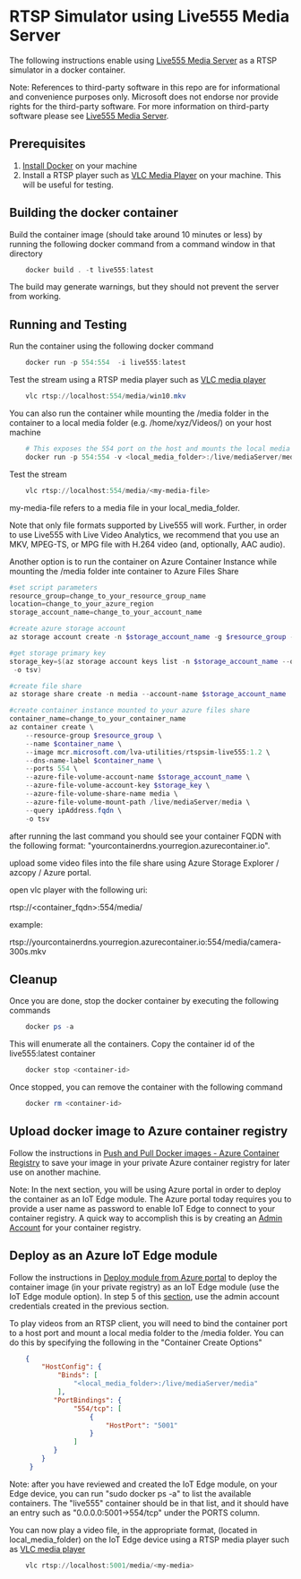 # RTSP Simulator using Live555 Media Server

The following instructions enable using [Live555 Media Server](http://www.live555.com/mediaServer/) as a RTSP simulator in a docker container.

Note: References to third-party software in this repo are for informational and convenience purposes only. Microsoft does not endorse nor provide rights for the third-party software. For more information on third-party software please see [Live555 Media Server](http://www.live555.com/mediaServer/).

## Prerequisites

1. [Install Docker](http://docs.docker.com/docker-for-windows/install/) on your machine
2. Install a RTSP player such as [VLC Media Player](http://www.videolan.org/vlc/) on your machine. This will be useful for testing.

## Building the docker container

Build the container image (should take around 10 minutes or less) by running the following docker command from a command window in that directory

```powershell
    docker build . -t live555:latest
```

The build may generate warnings, but they should not prevent the server from working.

## Running and Testing

Run the container using the following docker command

```powershell
    docker run -p 554:554  -i live555:latest
```

Test the stream using a RTSP media player such as [VLC media player](https://www.videolan.org/vlc/)

```powershell
    vlc rtsp://localhost:554/media/win10.mkv
```

You can also run the container while mounting the /media folder in the container to a local media folder (e.g. /home/xyz/Videos/) on your host machine

```powershell
    # This exposes the 554 port on the host and mounts the local media folder to the /media folder in the server
    docker run -p 554:554 -v <local_media_folder>:/live/mediaServer/media -i live555:latest 
```

Test the stream

```powershell
    vlc rtsp://localhost:554/media/<my-media-file>
```

my-media-file refers to a media file in your local_media_folder. 

Note that only file formats supported by Live555 will work. Further, in order to use Live555 with Live Video Analytics, we recommend that you use an MKV, MPEG-TS, or MPG file with H.264 video (and, optionally, AAC audio).


Another option is to run the container on Azure Container Instance while mounting the /media folder inte container to Azure Files Share

```powershell
#set script parameters
resource_group=change_to_your_resource_group_name
location=change_to_your_azure_region
storage_account_name=change_to_your_account_name

#create azure storage account
az storage account create -n $storage_account_name -g $resource_group -l $location

#get storage primary key
storage_key=$(az storage account keys list -n $storage_account_name --query [0].value
 -o tsv)

#create file share
az storage share create -n media --account-name $storage_account_name

#create container instance mounted to your azure files share
container_name=change_to_your_container_name
az container create \
    --resource-group $resource_group \
    --name $container_name \
    --image mcr.microsoft.com/lva-utilities/rtspsim-live555:1.2 \
    --dns-name-label $container_name \
    --ports 554 \
    --azure-file-volume-account-name $storage_account_name \
    --azure-file-volume-account-key $storage_key \
    --azure-file-volume-share-name media \
    --azure-file-volume-mount-path /live/mediaServer/media \
    --query ipAddress.fqdn \
    -o tsv

```
after running the last command you should see your container FQDN with the following format: "yourcontainerdns.yourregion.azurecontainer.io".

upload some video files into the file share using Azure Storage Explorer / azcopy / Azure portal.

open vlc player with the following uri: 

rtsp://<container_fqdn>:554/media/<my-media-file>

example:

rtsp://yourcontainerdns.yourregion.azurecontainer.io:554/media/camera-300s.mkv

## Cleanup

Once you are done, stop the docker container by executing the following commands

```powershell
    docker ps -a
```

This will enumerate all the containers. Copy the container id of the live555:latest container

```powershell
    docker stop <container-id>
```

Once stopped, you can remove the container with the following command

```powershell
    docker rm <container-id>
```

## Upload docker image to Azure container registry

Follow the instructions in [Push and Pull Docker images  - Azure Container Registry](http://docs.microsoft.com/en-us/azure/container-registry/container-registry-get-started-docker-cli) to save your image in your private Azure container registry for later use on another machine.

Note: In the next section, you will be using Azure portal in order to deploy the container as an IoT Edge module. The Azure portal today requires you to provide a user name as password to enable IoT Edge to connect to your container registry. A quick way to accomplish this is by creating an [Admin Account](https://docs.microsoft.com/en-us/azure/container-registry/container-registry-authentication#admin-account) for your container registry.

## Deploy as an Azure IoT Edge module

Follow the instructions in [Deploy module from Azure portal](https://docs.microsoft.com/en-us/azure/iot-edge/how-to-deploy-modules-portal) to deploy the container image (in your private registry) as an IoT Edge module (use the IoT Edge module option). In step 5 of this [section](https://docs.microsoft.com/en-us/azure/iot-edge/how-to-deploy-modules-portal#configure-a-deployment-manifest), use the admin account credentials created in the previous section.

To play videos from an RTSP client, you will need to bind the container port to a host port and mount a local media folder to the /media folder. You can do this by specifying the following in the "Container Create Options"

```JSON
    {
        "HostConfig": {
            "Binds": [
                "<local_media_folder>:/live/mediaServer/media"
            ],
           "PortBindings": {
                "554/tcp": [
                    {
                        "HostPort": "5001"
                    }
                ]
           }
        }
     }
```

Note: after you have reviewed and created the IoT Edge module, on your Edge device, you can run "sudo docker ps -a" to list the available containers. The "live555" container should be in that list, and it should have an entry such as "0.0.0.0:5001->554/tcp" under the PORTS column.

You can now play a video file, in the appropriate format, (located in local_media_folder) on the IoT Edge device using a RTSP media player such as [VLC media player](https://www.videolan.org/vlc/)

```powershell
    vlc rtsp://localhost:5001/media/<my-media>
```

